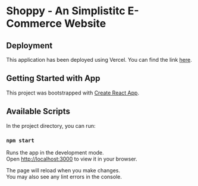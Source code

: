 # Shoppy - An Simplistitc E-Commerce Website

## Deployment

This application has been deployed using Vercel. You can find the link [here](https://shoppy-psi.vercel.app/).

## Getting Started with App

This project was bootstrapped with [Create React App](https://github.com/facebook/create-react-app).

## Available Scripts

In the project directory, you can run:

### `npm start`

Runs the app in the development mode.\
Open [http://localhost:3000](http://localhost:3000) to view it in your browser.

The page will reload when you make changes.\
You may also see any lint errors in the console.
